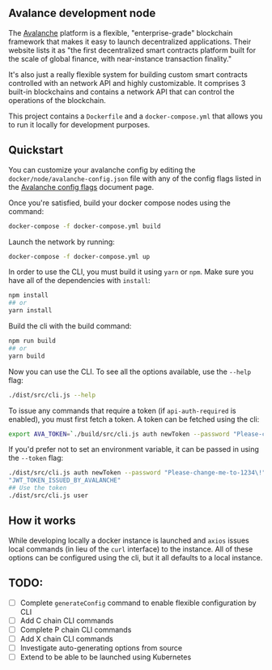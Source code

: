 ## Avalance development node

The [Avalanche](https://docs.avax.network/) platform is a flexible, "enterprise-grade" blockchain framework that makes it easy to launch decentralized applications. Their website lists it as "the first decentralized smart contracts platform built for the scale of global finance, with near-instance transaction finality."

It's also just a really flexible system for building custom smart contracts controlled with an network API and highly customizable. It comprises 3 built-in blockchains and contains a network API that can control the operations of the blockchain.

This project contains a `Dockerfile` and a `docker-compose.yml` that allows you to run it locally for development purposes.

## Quickstart

You can customize your avalanche config by editing the `docker/node/avalanche-config.json` file with any of the config flags listed in the [Avalanche config flags](https://docs.avax.network/build/references/avalanchego-config-flags) document page.

Once you're satisfied, build your docker compose nodes using the command:

```bash
docker-compose -f docker-compose.yml build
```

Launch the network by running:

```bash
docker-compose -f docker-compose.yml up
```

In order to use the CLI, you must build it using `yarn` or `npm`. Make sure you have all of the dependencies with `install`:

```bash
npm install
## or
yarn install
```

Build the cli with the build command:

```bash
npm run build
## or
yarn build
```

Now you can use the CLI. To see all the options available, use the `--help` flag:

```bash
./dist/src/cli.js --help
```

To issue any commands that require a token (if `api-auth-required` is enabled), you must first fetch a token. A token can be fetched using the cli:

```bash
export AVA_TOKEN=`./build/src/cli.js auth newToken --password "Please-change-me-to-1234\!" --quiet`
```

If you'd prefer not to set an environment variable, it can be passed in using the `--token` flag:

```bash
./dist/src/cli.js auth newToken --password "Please-change-me-to-1234\!"
"JWT_TOKEN_ISSUED_BY_AVALANCHE"
## Use the token
./dist/src/cli.js user
```

## How it works

While developing locally a docker instance is launched and `axios` issues local commands (in lieu of the `curl` interface) to the instance. All of these options can be configured using the cli, but it all defaults to a local instance.

## TODO:

- [ ] Complete `generateConfig` command to enable flexible configuration by CLI
- [ ] Add C chain CLI commands
- [ ] Complete P chain CLI commands
- [ ] Add X chain CLI commands
- [ ] Investigate auto-generating options from source
- [ ] Extend to be able to be launched using Kubernetes
